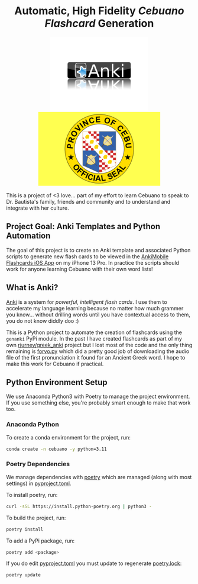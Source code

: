 <p align="center">
    <h1 align="center">Automatic, High Fidelity <b><i>Cebuano Flashcard</i></b> Generation</h1>
</p>

<p align="center">
    <img src="images/anki-logo.png" alt="Anki Flashcard Software Logo - reflected up by sitting on a shiny surface" height="200"/>
    <img src="images/flag-of-cebu-province.png" alt="Flag of Cebu Province, Phillipines" height="200"/>
</p>

This is a project of <3 love... part of my effort to learn Cebuano to speak to Dr. Bautista's family, friends and community and to understand and integrate with her culture.

## Project Goal: Anki Templates and Python Automation

The goal of this project is to create an Anki template and associated Python scripts to generate new flash cards to be viewed in the [AnkiMobile Flashcards iOS App](https://apps.apple.com/us/app/ankimobile-flashcards/id373493387) on my iPhone 13 Pro. In practice the scripts should work for anyone learning Cebuano with their own word lists!

## What is Anki?

[Anki](https://apps.ankiweb.net/) is a system for _powerful, intelligent flash cards_. I use them to accelerate my language learning because no matter how much grammer you know... without drilling words until you have contextual access to them, you do not know diddly doo :)

This is a Python project to automate the creation of flashcards using the `genanki` PyPi module. In the past I have created flashcards as part of my own [rjurney/greek_anki](https://github.com/rjurney/greek_anki) project but I lost most of the code and the only thing remaining is [forvo.py](https://github.com/rjurney/greek_anki/blob/master/forvo.py) which did a pretty good job of downloading the audio file of the first pronunciation it found for an Ancient Greek word. I hope to make this work for Cebuano if practical.

## Python Environment Setup

We use Anaconda Python3 with Poetry to manage the project environment. If you use something else, you're probably smart enough to make that work too.

### Anaconda Python

To create a conda environment for the project, run:

```bash
conda create -n cebuano -y python=3.11
```

### Poetry Dependencies

We manage dependencies with [poetry](https://python-poetry.org/) which are managed (along with most settings) in [pyproject.toml](pyproject.toml).

To install poetry, run:

```bash
curl -sSL https://install.python-poetry.org | python3 -
```

To build the project, run:

```bash
poetry install
```

To add a PyPi package, run:

```bash
poetry add <package>
```

If you do edit [pyproject.toml](pyproject.toml) you must update to regenerate [poetry.lock](poetry.lock):

```bash
poetry update
```

